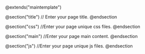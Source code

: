 @extends("maintemplate")

@section("title")
// Enter your page title.
@endsection

@section("css")
//Enter your page unique css files.
@endsection

@section("main")
//Enter your page main content.
@endsection

@section("js")
//Enter your page unique js files.
@endsection